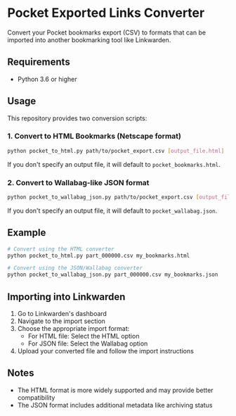 # Pocket Exported Links Converter

Convert your Pocket bookmarks export (CSV) to formats that can be imported into another bookmarking tool like Linkwarden.

## Requirements

- Python 3.6 or higher

## Usage

This repository provides two conversion scripts:

### 1. Convert to HTML Bookmarks (Netscape format)

```bash
python pocket_to_html.py path/to/pocket_export.csv [output_file.html]
```

If you don't specify an output file, it will default to `pocket_bookmarks.html`.

### 2. Convert to Wallabag-like JSON format

```bash
python pocket_to_wallabag_json.py path/to/pocket_export.csv [output_file.json]
```

If you don't specify an output file, it will default to `pocket_wallabag.json`.

## Example

```bash
# Convert using the HTML converter
python pocket_to_html.py part_000000.csv my_bookmarks.html

# Convert using the JSON/Wallabag converter
python pocket_to_wallabag_json.py part_000000.csv my_bookmarks.json
```

## Importing into Linkwarden

1. Go to Linkwarden's dashboard
2. Navigate to the import section
3. Choose the appropriate import format:
   - For HTML file: Select the HTML option
   - For JSON file: Select the Wallabag option
4. Upload your converted file and follow the import instructions

## Notes

- The HTML format is more widely supported and may provide better compatibility
- The JSON format includes additional metadata like archiving status
